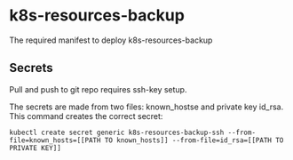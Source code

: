 # k8s-resources-backup

The required manifest to deploy k8s-resources-backup

## Secrets

Pull and push to git repo requires ssh-key setup.

The secrets are made from two files: known_hostse and private key id_rsa. This command creates the correct secret:

`kubectl create secret generic k8s-resources-backup-ssh --from-file=known_hosts=[[PATH TO known_hosts]] --from-file=id_rsa=[[PATH TO PRIVATE KEY]]`
